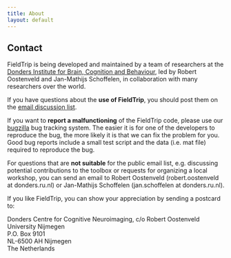 ```yaml
---
title: About
layout: default
---
```


## Contact

FieldTrip is being developed and maintained by a team of researchers at the [Donders Institute for Brain, Cognition and Behaviour](http://www.ru.nl/donders), led by Robert Oostenveld and Jan-Mathijs Schoffelen, in collaboration with many researchers over the world.

If you have questions about the **use of FieldTrip**, you should post them on the [email discussion list](/discussion_list).

If you want to **report a malfunctioning** of the FieldTrip code, please use our [bugzilla](/bugzilla) bug tracking system. The easier it is for one of the developers to reproduce the bug, the more likely it is that we can fix the problem for you. Good bug reports include a small test script and the data (i.e. mat file) required to reproduce the bug.

For questions that are **not suitable** for the public email list, e.g. discussing potential contributions to the toolbox or requests for organizing a local workshop, you can send an email to Robert Oostenveld (robert.oostenveld at donders.ru.nl) or Jan-Mathijs Schoffelen (jan.schoffelen at donders.ru.nl).

If you like FieldTrip, you can show your appreciation by sending a postcard to:

Donders Centre for Cognitive Neuroimaging, c/o Robert Oostenveld  
University Nijmegen  
P.O. Box 9101  
NL-6500 AH Nijmegen  
The Netherlands  

